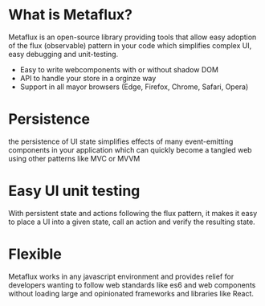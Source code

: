 # What is Metaflux?
Metaflux is an open-source library providing tools that allow easy adoption of the flux (observable) pattern in your code which simplifies complex UI, easy debugging and unit-testing.
- Easy to write webcomponents with or without shadow DOM
- API to handle your store in a orginze way
- Support in all mayor browsers (Edge, Firefox, Chrome, Safari, Opera)

# Persistence
the persistence of UI state simplifies effects of many event-emitting components in your application which can quickly become a tangled web using other patterns like MVC or MVVM

# Easy UI unit testing
With persistent state and actions following the flux pattern, it makes it easy to place a UI into a given state, call an action and verify the resulting state.

# Flexible
Metaflux works in any javascript environment and provides relief for developers wanting to follow web standards like es6 and web components without loading large and opinionated frameworks and libraries like React.